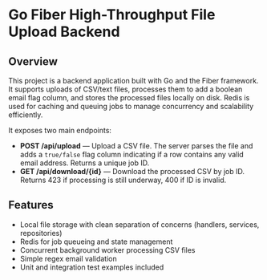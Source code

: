 # Go Fiber High-Throughput File Upload Backend

## Overview

This project is a backend application built with Go and the Fiber framework. It supports uploads of CSV/text files, processes them to add a boolean email flag column, and stores the processed files locally on disk. Redis is used for caching and queuing jobs to manage concurrency and scalability efficiently.

It exposes two main endpoints:

- **POST /api/upload** — Upload a CSV file. The server parses the file and adds a `true/false` flag column indicating if a row contains any valid email address. Returns a unique job ID.
- **GET /api/download/{id}** — Download the processed CSV by job ID. Returns 423 if processing is still underway, 400 if ID is invalid.

## Features

- Local file storage with clean separation of concerns (handlers, services, repositories)
- Redis for job queueing and state management
- Concurrent background worker processing CSV files
- Simple regex email validation
- Unit and integration test examples included
